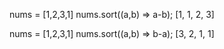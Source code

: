 <!-- Order function ascendent -->
nums = [1,2,3,1]
nums.sort((a,b) => a-b);
[1, 1, 2, 3]

<!-- Order function descendent -->
nums = [1,2,3,1]
nums.sort((a,b) => b-a);
[3, 2, 1, 1]